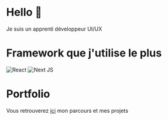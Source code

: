 # Hello 👋
Je suis un apprenti développeur UI/UX

# Framework que j'utilise le plus
![React](https://img.shields.io/badge/react-%2320232a.svg?style=for-the-badge&logo=react&logoColor=%2361DAFB)
![Next JS](https://img.shields.io/badge/Next-black?style=for-the-badge&logo=next.js&logoColor=white)

# Portfolio
Vous retrouverez [ici](https://tomlau.vercel.app/) mon parcours et mes projets
